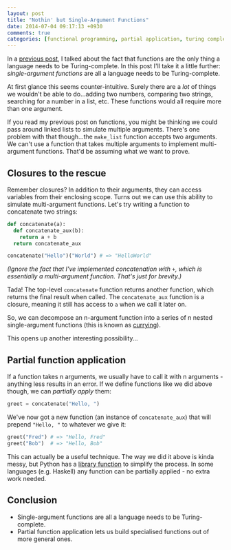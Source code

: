```yaml
---
layout: post
title: "Nothin' but Single-Argument Functions"
date: 2014-07-04 09:17:13 +0930
comments: true
categories: [functional programming, partial application, turing complete]
---
```


In a [previous post](/blog/2014/07/03/nothin-but-functions/), I talked about the fact that functions are the only thing a language needs to be Turing-complete. In this post I'll take it a little further: *single-argument functions* are all a language needs to be Turing-complete.

At first glance this seems counter-intuitive. Surely there are a *lot* of things we wouldn't be able to do...adding two numbers, comparing two strings, searching for a number in a list, etc. These functions would all require more than one argument.

<!-- more -->

If you read my previous post on functions, you might be thinking we could pass around linked lists to simulate multiple arguments. There's one problem with that though...the `make_list` function accepts two arguments. We can't use a function that takes multiple arguments to implement multi-argument functions. That'd be assuming what we want to prove.

Closures to the rescue
----------------------

Remember closures? In addition to their arguments, they can access variables from their enclosing scope. Turns out we can use this ability to simulate multi-argument functions. Let's try writing a function to concatenate two strings:

``` python
def concatenate(a):
  def concatenate_aux(b):
    return a + b
  return concatenate_aux

concatenate("Hello")("World") # => "HelloWorld"
```

*(Ignore the fact that I've implemented concatenation with `+`, which is essentially a multi-argument function. That's just for brevity.)*

Tada! The top-level `concatenate` function returns another function, which returns the final result when called. The `concatenate_aux` function is a closure, meaning it still has access to `a` when we call it later on.

So, we can decompose an n-argument function into a series of n nested single-argument functions (this is known as [currying](http://en.wikipedia.org/wiki/Currying)).

This opens up another interesting possibility...

Partial function application
----------------------------

If a function takes n arguments, we usually have to call it with n arguments - anything less results in an error. If we define functions like we did above though, we can *partially apply* them:

```python
greet = concatenate("Hello, ")
```

We've now got a new function (an instance of `concatenate_aux`) that will prepend `"Hello, "` to whatever we give it:

``` python
greet("Fred") # => "Hello, Fred"
greet("Bob")  # => "Hello, Bob"
```

This can actually be a useful technique. The way we did it above is kinda messy, but Python has a [library function](https://docs.python.org/3/library/functools.html#functools.partial) to simplify the process. In some languages (e.g. Haskell) any function can be partially applied - no extra work needed.

Conclusion
----------

-   Single-argument functions are all a language needs to be Turing-complete.
-   Partial function application lets us build specialised functions out of more general ones.
